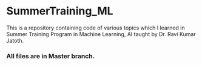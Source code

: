 # SummerTraining_ML
This is a repository containing code of various topics which I learned in Summer Training Program in Machine Learning, AI taught by Dr. Ravi Kumar Jatoth.

### All files are in Master branch.
